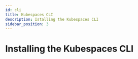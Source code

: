 ```yaml
---
id: cli
title: Kubespaces CLI
description: Istalling the Kubespaces CLI
sidebar_position: 3
---
```


# Installing the Kubespaces CLI


